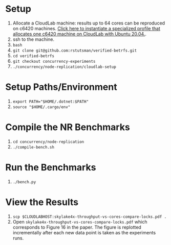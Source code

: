 # Setup

1. Allocate a CloudLab machine: results up to 64 cores can be reproduced on c6420 machines. [Click here to instantiate a specialized profile that allocates one c6420 machine on CloudLab with Ubuntu 20.04.](https://www.cloudlab.us/p/sandstorm/nr-osdi23-ae).
2. ssh to the machine.
3. `bash`
4. `git clone git@github.com:rstutsman/verified-betrfs.git`
5. `cd verified-betrfs`
6. `git checkout concurrency-experiments`
7. `./concurrency/node-replication/cloudlab-setup`

# Setup Paths/Environment
1. `export PATH="$HOME/.dotnet:$PATH"`
2. `source "$HOME/.cargo/env"`

# Compile the NR Benchmarks

1. `cd concurrency/node-replication`
2. `./compile-bench.sh`


# Run the Benchmarks

1. `./bench.py`


# View the Results

1. `scp $CLOUDLABHOST:skylake4x-throughput-vs-cores-compare-locks.pdf .`
2. Open `skylake4x-throughput-vs-cores-compare-locks.pdf` which corresponds to Figure 16 in the paper. The figure is replotted incrementally after each new data point is taken as the experiments runs.
